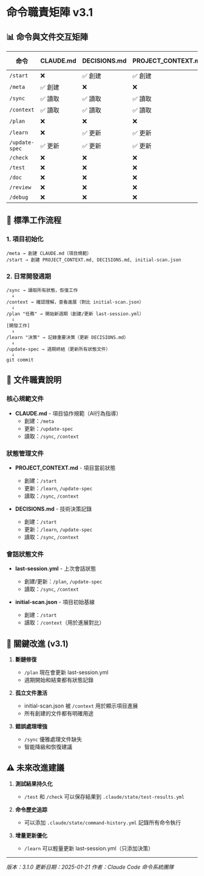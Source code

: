 # 命令職責矩陣 v3.1

## 📊 命令與文件交互矩陣

| 命令 | CLAUDE.md | DECISIONS.md | PROJECT_CONTEXT.md | last-session.yml | initial-scan.json |
|------|-----------|--------------|-------------------|-----------------|-------------------|
| `/start` | ❌ | ✅ 創建 | ✅ 創建 | ❌ | ✅ 創建 |
| `/meta` | ✅ 創建 | ❌ | ❌ | ❌ | ❌ |
| `/sync` | ✅ 讀取 | ✅ 讀取 | ✅ 讀取 | ✅ 讀取 | ❌ |
| `/context` | ✅ 讀取 | ✅ 讀取 | ✅ 讀取 | ✅ 讀取 | ✅ 讀取 |
| `/plan` | ❌ | ❌ | ❌ | ✅ 創建/更新 | ❌ |
| `/learn` | ❌ | ✅ 更新 | ✅ 更新 | ❌ | ❌ |
| `/update-spec` | ✅ 更新 | ✅ 更新 | ✅ 更新 | ✅ 創建/更新 | ❌ |
| `/check` | ❌ | ❌ | ❌ | ❌ | ❌ |
| `/test` | ❌ | ❌ | ❌ | ❌ | ❌ |
| `/doc` | ❌ | ❌ | ❌ | ❌ | ❌ |
| `/review` | ❌ | ❌ | ❌ | ❌ | ❌ |
| `/debug` | ❌ | ❌ | ❌ | ❌ | ❌ |

## 🔄 標準工作流程

### 1. 項目初始化
```
/meta → 創建 CLAUDE.md（項目規範）
/start → 創建 PROJECT_CONTEXT.md, DECISIONS.md, initial-scan.json
```

### 2. 日常開發週期
```
/sync → 讀取所有狀態，恢復工作
  ↓
/context → 確認理解，查看進展（對比 initial-scan.json）
  ↓
/plan "任務" → 開始新週期（創建/更新 last-session.yml）
  ↓
[開發工作]
  ↓
/learn "決策" → 記錄重要決策（更新 DECISIONS.md）
  ↓
/update-spec → 週期終結（更新所有狀態文件）
  ↓
git commit
```

## 📁 文件職責說明

### 核心規範文件
- **CLAUDE.md** - 項目協作規範（AI行為指導）
  - 創建：`/meta`
  - 更新：`/update-spec`
  - 讀取：`/sync`, `/context`

### 狀態管理文件
- **PROJECT_CONTEXT.md** - 項目當前狀態
  - 創建：`/start`
  - 更新：`/learn`, `/update-spec`
  - 讀取：`/sync`, `/context`

- **DECISIONS.md** - 技術決策記錄
  - 創建：`/start`
  - 更新：`/learn`, `/update-spec`
  - 讀取：`/sync`, `/context`

### 會話狀態文件
- **last-session.yml** - 上次會話狀態
  - 創建/更新：`/plan`, `/update-spec`
  - 讀取：`/sync`, `/context`

- **initial-scan.json** - 項目初始基線
  - 創建：`/start`
  - 讀取：`/context`（用於進展對比）

## 🎯 關鍵改進 (v3.1)

1. **斷鏈修復**
   - `/plan` 現在會更新 last-session.yml
   - 週期開始和結束都有狀態記錄

2. **孤立文件激活**
   - initial-scan.json 被 `/context` 用於顯示項目進展
   - 所有創建的文件都有明確用途

3. **錯誤處理增強**
   - `/sync` 優雅處理文件缺失
   - 智能降級和恢復建議

## ⚠️ 未來改進建議

1. **測試結果持久化**
   - `/test` 和 `/check` 可以保存結果到 `.claude/state/test-results.yml`

2. **命令歷史追踪**
   - 可以添加 `.claude/state/command-history.yml` 記錄所有命令執行

3. **增量更新優化**
   - `/learn` 可以輕量更新 last-session.yml（只添加決策）

---
*版本：3.1.0*
*更新日期：2025-01-21*
*作者：Claude Code 命令系統團隊*